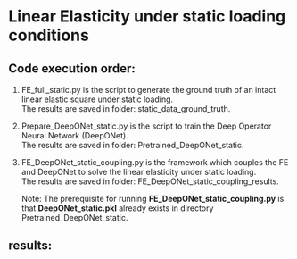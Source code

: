 # Linear Elasticity under static loading conditions  
## Code execution order:  
1. FE_full_static.py is the script to generate the ground truth of an intact linear elastic square under static loading.  
   The results are saved in folder: static_data_ground_truth.  

2. Prepare_DeepONet_static.py is the script to train the Deep Operator Neural Network (DeepONet).  
   The results are saved in folder: Pretrained_DeepONet_static.  

3. FE_DeepONet_static_coupling.py is the framework which couples the FE and DeepONet to solve the linear elasticity under static loading.  
   The results are saved in folder: FE_DeepONet_static_coupling_results.
     
   Note: The prerequisite for running **FE_DeepONet_static_coupling.py** is that **DeepONet_static.pkl** already exists in directory Pretrained_DeepONet_static.
   
## results: 